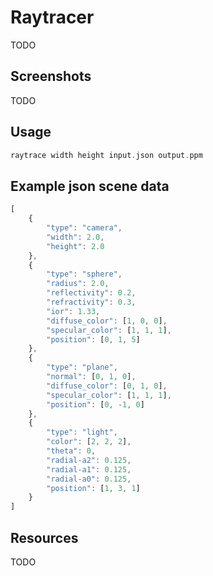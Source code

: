 # Raytracer
TODO
 
## Screenshots
TODO

## Usage
```c
raytrace width height input.json output.ppm
```

## Example json scene data
```javascript
[
	{
		"type": "camera",
		"width": 2.0,
		"height": 2.0
	},
	{
		"type": "sphere",
		"radius": 2.0,
		"reflectivity": 0.2,
		"refractivity": 0.3,
		"ior": 1.33,
		"diffuse_color": [1, 0, 0],
		"specular_color": [1, 1, 1],
		"position": [0, 1, 5]
	},
	{
		"type": "plane",
		"normal": [0, 1, 0],
		"diffuse_color": [0, 1, 0],
		"specular_color": [1, 1, 1],
		"position": [0, -1, 0]
	},
	{
		"type": "light",
		"color": [2, 2, 2],
		"theta": 0,
		"radial-a2": 0.125,
		"radial-a1": 0.125,
		"radial-a0": 0.125,
		"position": [1, 3, 1]
	}
]
```

## Resources
TODO